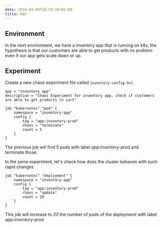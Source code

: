 ```yaml
---
date: 2016-04-09T16:50:16+02:00
title: K8s
---
```


## Environment

In the next environment, we have a inventory app that is running on k8s, the hypothesis is that our customers are able to get products with no problem even if our app gets scale down or up.

## Experiment

Create a new chaos experiment file called `inventory-config.hcl` 


```HCL
app = "inventory app"
description = "Chaos Experiment for inventory app, check if customers are able to get products in cart" 

job "kubernetes" "pod" {
    namespace = "inventory-app"
    config {
        tag = "app:inventory-prod"  
        chaos = "terminate"         
        count = 5                   
    }
}
```
The previous job will find 5 pods with label *app:inventory-prod* and terminate those. 

In the same experiment, let's check how does the cluster behaves with such rapid changes


```HCL
job "kubernetes" "deployment" {
    namespace = "inventory-app"
    config {
        tag = "app:inventory-prod" 
        chaos = "update"
        count = 20
    }
}
```
This job will increase to *20* the number of pods of the *deployment* with label *app:inventory-prod*